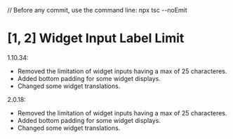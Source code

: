 // Before any commit, use the command line: npx tsc --noEmit

# [1, 2] Widget Input Label Limit

1.10.34:
- Removed the limitation of widget inputs having a max of 25 characteres.
- Added bottom padding for some widget displays.
- Changed some widget translations.

2.0.18:
- Removed the limitation of widget inputs having a max of 25 characteres.
- Added bottom padding for some widget displays.
- Changed some widget translations.